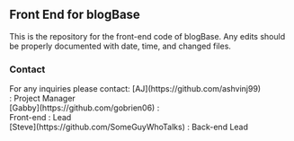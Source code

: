 <h2> Front End for blogBase </h2>
<p>This is the repository for the front-end code of blogBase. Any edits should be properly documented with date, time, and changed files.</p>

<h3> Contact </h3>
For any inquiries please contact:
     [AJ](https://github.com/ashvinj99) <br/>
   : Project Manager <br/>
    [Gabby](https://github.com/gobrien06) : <br/>
   Front-end : Lead <br/>
    [Steve](https://github.com/SomeGuyWhoTalks)
   : Back-end Lead <br/>

